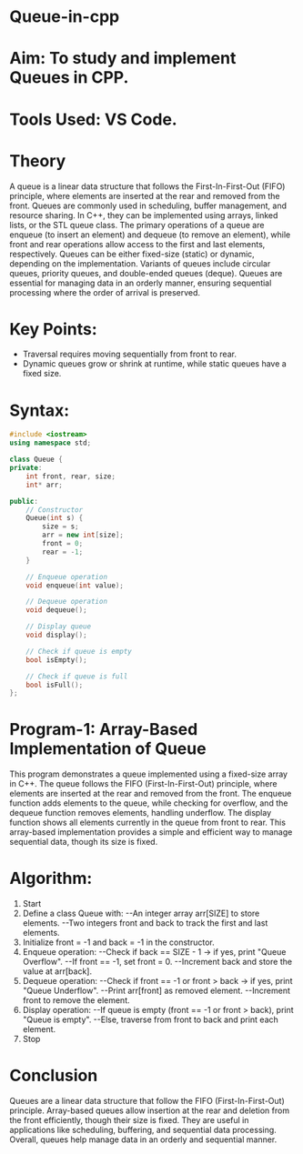 # Queue-in-cpp

# Aim: To study and implement Queues in CPP.

# Tools Used: VS Code.

# Theory
A queue is a linear data structure that follows the First-In-First-Out (FIFO) principle, where elements are inserted at the rear and removed from the front. Queues are commonly used in scheduling, buffer management, and resource sharing. In C++, they can be implemented using arrays, linked lists, or the STL queue class. 
The primary operations of a queue are enqueue (to insert an element) and dequeue (to remove an element), while front and rear operations allow access to the first and last elements, respectively. Queues can be either fixed-size (static) or dynamic, depending on the implementation. Variants of queues include circular queues, priority queues, and double-ended queues (deque). Queues are essential for managing data in an orderly manner, ensuring sequential processing where the order of arrival is preserved.

# Key Points:
* Traversal requires moving sequentially from front to rear.
* Dynamic queues grow or shrink at runtime, while static queues have a fixed size.


# Syntax:
```cpp
#include <iostream>
using namespace std;

class Queue {
private:
    int front, rear, size;
    int* arr;

public:
    // Constructor
    Queue(int s) {
        size = s;
        arr = new int[size];
        front = 0;
        rear = -1;
    }

    // Enqueue operation
    void enqueue(int value);

    // Dequeue operation
    void dequeue();

    // Display queue
    void display();

    // Check if queue is empty
    bool isEmpty();

    // Check if queue is full
    bool isFull();
};
```


# Program-1: Array-Based Implementation of Queue 
This program demonstrates a queue implemented using a fixed-size array in C++. The queue follows the FIFO (First-In-First-Out) principle, where elements are inserted at the rear and removed from the front. The enqueue function adds elements to the queue, while checking for overflow, and the dequeue function removes elements, handling underflow. The display function shows all elements currently in the queue from front to rear. This array-based implementation provides a simple and efficient way to manage sequential data, though its size is fixed.

# Algorithm:
1. Start
2. Define a class Queue with: --An integer array arr[SIZE] to store elements. --Two integers front and back to track the first and last elements.
3. Initialize front = -1 and back = -1 in the constructor.
4. Enqueue operation: --Check if back == SIZE - 1 → if yes, print "Queue Overflow". --If front == -1, set front = 0. --Increment back and store the value at arr[back].
5. Dequeue operation: --Check if front == -1 or front > back → if yes, print "Queue Underflow". --Print arr[front] as removed element. --Increment front to remove the element.
6. Display operation: --If queue is empty (front == -1 or front > back), print "Queue is empty". --Else, traverse from front to back and print each element.
7. Stop



# Conclusion

Queues are a linear data structure that follow the FIFO (First-In-First-Out) principle. Array-based queues allow insertion at the rear and deletion from the front efficiently, though their size is fixed. They are useful in applications like scheduling, buffering, and sequential data processing. Overall, queues help manage data in an orderly and sequential manner.
